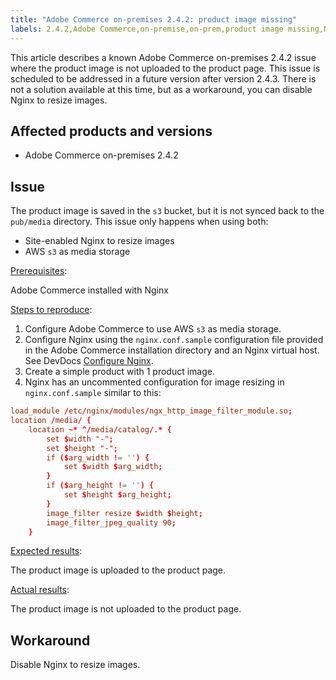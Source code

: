 ```yaml
---
title: "Adobe Commerce on-premises 2.4.2: product image missing"
labels: 2.4.2,Adobe Commerce,on-premise,on-prem,product image missing,Nginx,AWS s3,known issue,workaround,Magento Commerce
---
```


This article describes a known Adobe Commerce on-premises 2.4.2 issue where the product image is not uploaded to the product page. This issue is scheduled to be addressed in a future version after version 2.4.3. There is not a solution available at this time, but as a workaround, you can disable Nginx to resize images.

## Affected products and versions

* Adobe Commerce on-premises 2.4.2

## Issue

The product image is saved in the `s3` bucket, but it is not synced back to the `pub/media` directory. This issue only happens when using both:

* Site-enabled Nginx to resize images
* AWS `s3` as media storage

<ins>Prerequisites</ins>:

Adobe Commerce installed with Nginx

<ins>Steps to reproduce</ins>:

1. Configure Adobe Commerce to use AWS `s3` as media storage.
1. Configure Nginx using the `nginx.conf.sample` configuration file provided in the Adobe Commerce installation directory and an Nginx virtual host. See DevDocs [Configure Nginx](https://devdocs.magento.com/guides/v2.4/install-gde/prereq/nginx.html#configure-nginx-ubuntu).
1. Create a simple product with 1 product image.
1. Nginx has an uncommented configuration for image resizing in `nginx.conf.sample` similar to this:

```conf
load_module /etc/nginx/modules/ngx_http_image_filter_module.so;
location /media/ {
    location ~* ^/media/catalog/.* {
        set $width "-";
        set $height "-";
        if ($arg_width != '') {
            set $width $arg_width;
        }
        if ($arg_height != '') {
            set $height $arg_height;
        }
        image_filter resize $width $height;
        image_filter_jpeg_quality 90;
    }
```   

 <ins>Expected results</ins>:

 The product image is uploaded to the product page.

 <ins>Actual results</ins>:

 The product image is not uploaded to the product page.

## Workaround

Disable Nginx to resize images.
